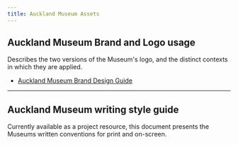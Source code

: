 ```yaml
---
title: Auckland Museum Assets
---
```


## Auckland Museum Brand and Logo usage

Describes the two versions of the Museum's logo, and the distinct contexts in which they are applied.

* [Auckland Museum Brand Design Guide](/resources/awmm-brand-design-guide-logo-use.pdf)

---

## Auckland Museum writing style guide

Currently available as a project resource, this document presents the Museums written conventions for print and on-screen.